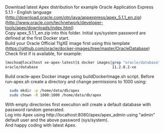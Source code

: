 Download latest Apex distribution for example Oracle Application Express 5.1.1 - English language (http://download.oracle.com/otn/java/appexpress/apex_5.1.1_en.zip)
 (http://www.oracle.com/technetwork/developer-tools/apex/downloads/index.html)  
Copy apex_5.1.1_en.zip into this folder.
Initial sys/system password are defined at the first Docker start.  
Build your Oracle Official 11gXE image first using this template (https://github.com/oracle/docker-images/tree/master/OracleDatabase)  
Check first if is available, for example:  
```bash
[mochoa@localhost xe-apex-latest]$ docker images|grep "oracle/database"
oracle/database                                  11.2.0.2-xe              16ada0367197        47 seconds ago      1.12 GB
```
Build oracle-apex Docker image using buildDockerImage.sh script.
Before run-apex.sh create a directory and change permissions to 1000 using:
```bash
  sudo mkdir -p /home/data/db/apex
  sudo chown -R 1000:1000 /home/data/db/apex
```
With empty directories first execution will create a default database with password random generated.  
Log into Apex using http://localhost:8080/apex/apex_admin using "admin" default user and the above password (sys/system).  
And happy coding with latest Apex.
